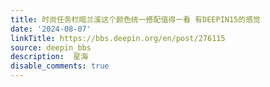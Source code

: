 ```yaml
---
title: 时尚任务栏暗兰溪这个颜色统一搭配值得一看 有DEEPIN15的感觉
date: '2024-08-07'
linkTitle: https://bbs.deepin.org/en/post/276115
source: deepin_bbs
description:  星海 
disable_comments: true
---
```



